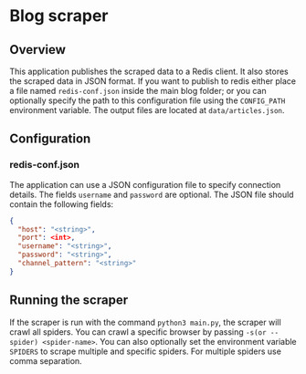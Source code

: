 # Blog scraper

## Overview

This application publishes the scraped data to a Redis client. It also stores the scraped data in JSON format. If you want to publish to redis either place a file named `redis-conf.json` inside the main blog folder; or you can optionally specify the path to this configuration file using the `CONFIG_PATH` environment variable. The output files are located at `data/articles.json`.

## Configuration

### redis-conf.json

The application can use a JSON configuration file to specify connection details. The fields `username` and `password` are optional. The JSON file should contain the following fields:

```json
{
  "host": "<string>",
  "port": <int>,
  "username": "<string>",
  "password": "<string>",
  "channel_pattern": "<string>"
}
```

## Running the scraper

If the scraper is run with the command ```python3 main.py```, the scraper will crawl all spiders. You can crawl a specific browser by passing ```-s(or --spider) <spider-name>```. You can also optionally set the environment variable `SPIDERS` to scrape multiple and specific spiders. For multiple spiders use comma separation.